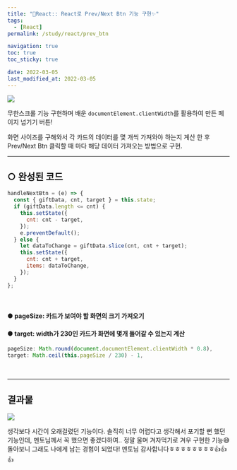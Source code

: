 ```yaml
---
title: "🚀React:: React로 Prev/Next Btn 기능 구현✨"
tags:
  - [React]
permalink: /study/react/prev_btn

navigation: true
toc: true
toc_sticky: true

date: 2022-03-05
last_modified_at: 2022-03-05
---
```


![](https://images.velog.io/images/april_5/post/707c8c3b-7893-4776-890a-bd897bb78728/React.png)

무한스크롤 기능 구현하며 배운 `documentElement.clientWidth`를 활용하여 만든 페이지 넘기기 버튼!

화면 사이즈를 구해와서 각 카드의 데이터를 몇 개씩 가져와야 하는지 계산 한 후 Prev/Next Btn 클릭할 때 마다 해당 데이터 가져오는 방법으로 구현.

---

## ○ 완성된 코드

```jsx
handleNextBtn = (e) => {
  const { giftData, cnt, target } = this.state;
  if (giftData.length <= cnt) {
    this.setState({
      cnt: cnt - target,
    });
    e.preventDefault();
  } else {
    let dataToChange = giftData.slice(cnt, cnt + target);
    this.setState({
      cnt: cnt + target,
      items: dataToChange,
    });
  }
};
```

<br />

#### ● pageSize: 카드가 보여야 할 화면의 크기 가져오기

#### ● target: width가 230인 카드가 화면에 몇개 들어갈 수 있는지 계산

```jsx
pageSize: Math.round(document.documentElement.clientWidth * 0.8),
target: Math.ceil(this.pageSize / 230) - 1,
```

<br />

---

## 결과물

![](https://images.velog.io/images/april_5/post/0a493e6f-9ade-479a-8274-670f585c6387/PrevNextBtn.gif)

생각보다 시간이 오래걸렸던 기능이다. 솔직히 너무 어렵다고 생각해서 포기할 뻔 했던 기능인데, 멘토님께서 꼭 했으면 좋겠다하여.. 정말 울며 겨자먹기로 겨우 구현한 기능😅
돌아보니 그래도 나에게 남는 경험이 되었다! 멘토님 감사합니다ㅎㅎㅎㅎㅎㅎㅎㅎ👍👍👍

<br /><br />
